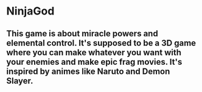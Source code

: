 # NinjaGod
## This game is about miracle powers and elemental control. It's supposed to be a 3D game where you can make whatever you want with your enemies and make epic frag movies. It's inspired by animes like Naruto and Demon Slayer.
